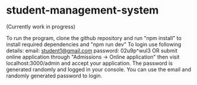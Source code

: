 # student-management-system

(Currently work in progress)

To run the program, clone the github repository and run "npm install" to install required dependencies and "npm run dev"
To login use following details:
email: student1@gmail.com
password: 02u9p^wul3
OR
submit online application through "Admissions -> Online application" then visit localhost:3000/admin and accept your application.
The password is generated randomly and logged in your console. You can use the email and randomly generated password to login.
